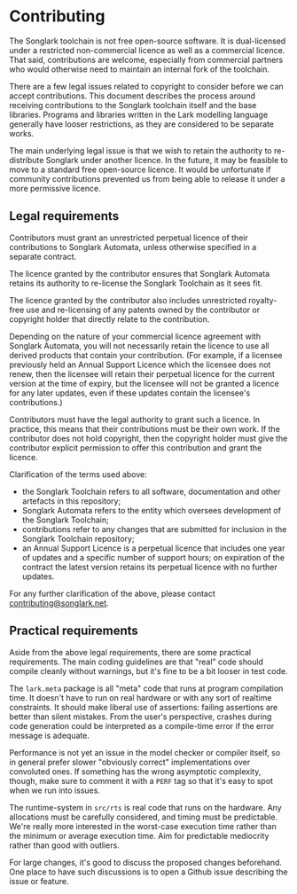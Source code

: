 # Contributing
The Songlark toolchain is not free open-source software. It is dual-licensed
under a restricted non-commercial licence as well as a commercial licence. That
said, contributions are welcome, especially from commercial partners who would
otherwise need to maintain an internal fork of the toolchain.

There are a few legal issues related to copyright to consider before we can
accept contributions. This document describes the process around receiving
contributions to the Songlark toolchain itself and the base libraries. Programs
and libraries written in the Lark modelling language generally have looser
restrictions, as they are considered to be separate works.

The main underlying legal issue is that we wish to retain the authority to
re-distribute Songlark under another licence. In the future, it may be feasible
to move to a standard free open-source licence. It would be unfortunate if
community contributions prevented us from being able to release it under a more
permissive licence.

## Legal requirements

Contributors must grant an unrestricted perpetual licence of their
contributions to Songlark Automata, unless otherwise specified in
a separate contract.

The licence granted by the contributor ensures that Songlark Automata retains
its authority to re-license the Songlark Toolchain as it sees fit.

The licence granted by the contributor also includes unrestricted royalty-free
use and re-licensing of any patents owned by the contributor or copyright
holder that directly relate to the contribution.

Depending on the nature of your commercial licence agreement with Songlark
Automata, you will not necessarily retain the licence to use all derived
products that contain your contribution. (For example, if a licensee previously
held an Annual Support Licence which the licensee does not renew, then the
licensee will retain their perpetual licence for the current version at the
time of expiry, but the licensee will not be granted a licence for any later
updates, even if these updates contain the licensee's contributions.)

Contributors must have the legal authority to grant such a licence. In
practice, this means that their contributions must be their own work. If the
contributor does not hold copyright, then the copyright holder must give the
contributor explicit permission to offer this contribution and grant the
licence.

Clarification of the terms used above:
* the Songlark Toolchain refers to all software, documentation and other
  artefacts in this repository;
* Songlark Automata refers to the entity which oversees development of the
  Songlark Toolchain;
* contributions refer to any changes that are submitted for inclusion in the
  Songlark Toolchain repository;
* an Annual Support Licence is a perpetual licence that includes one year of
  updates and a specific number of support hours; on expiration of the contract
  the latest version retains its perpetual licence with no further updates.

For any further clarification of the above, please contact
contributing@songlark.net.

## Practical requirements

Aside from the above legal requirements, there are some practical requirements.
The main coding guidelines are that "real" code should compile cleanly without
warnings, but it's fine to be a bit looser in test code.

The `lark.meta` package is all "meta" code that runs at program compilation
time. It doesn't have to run on real hardware or with any sort of realtime
constraints. It should make liberal use of assertions: failing assertions are
better than silent mistakes. From the user's perspective, crashes during code
generation could be interpreted as a compile-time error if the error message is
adequate.

Performance is not yet an issue in the model checker or compiler itself, so in
general prefer slower "obviously correct" implementations over convoluted ones.
If something has the wrong asymptotic complexity, though, make sure to comment
it with a `PERF` tag so that it's easy to spot when we run into issues.

The runtime-system in `src/rts` is real code that runs on the hardware. Any
allocations must be carefully considered, and timing must be predictable. We're
really more interested in the worst-case execution time rather than the minimum
or average execution time. Aim for predictable mediocrity rather than good with
outliers.

For large changes, it's good to discuss the proposed changes beforehand. One
place to have such discussions is to open a Github issue describing the issue
or feature.
